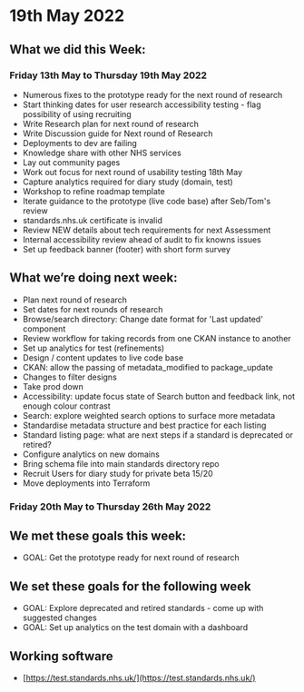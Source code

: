# 19th May 2022 

## What we did this Week:

### Friday 13th May to Thursday 19th May 2022
* Numerous fixes to the prototype ready for the next round of research
* Start thinking dates for user research accessibility testing - flag possibility of using recruiting
* Write Research plan for next round of research
* Write Discussion guide for Next round of Research
* Deployments to dev are failing
* Knowledge share with other NHS services
* Lay out community pages
* Work out focus for next round of usability testing 18th May
* Capture analytics required for diary study (domain, test)
* Workshop to refine roadmap template
* Iterate guidance to the prototype (live code base) after Seb/Tom's review
* standards.nhs.uk certificate is invalid
* Review NEW details about tech requirements for next Assessment
* Internal accessibility review ahead of audit to fix knowns issues
* Set up feedback banner (footer) with short form survey

## What we’re doing next week:
* Plan next round of research
* Set dates for next rounds of research
* Browse/search directory: Change date format for 'Last updated' component
* Review workflow for taking records from one CKAN instance to another
* Set up analytics for test (refinements)
* Design / content updates to live code base
* CKAN: allow the passing of metadata_modified to package_update
* Changes to filter designs
* Take prod down
* Accessibility: update focus state of Search button and feedback link, not enough colour contrast
* Search: explore weighted search options to surface more metadata
* Standardise metadata structure and best practice for each listing
* Standard listing page: what are next steps if a standard is deprecated or retired?
* Configure analytics on new domains
* Bring schema file into main standards directory repo
* Recruit Users for diary study for private beta 15/20
* Move deployments into Terraform

### Friday 20th May to Thursday 26th May 2022

## We met these goals this week:
* GOAL: Get the prototype ready for next round of research

## We set these goals for the following week
* GOAL: Explore deprecated and retired standards - come up with suggested changes
* GOAL: Set up analytics on the test domain with a dashboard

## Working software

* [https://test.standards.nhs.uk/](https://test.standards.nhs.uk/) 
